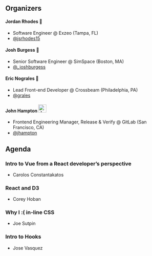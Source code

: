## Organizers

#### Jordan Rhodes 🍑
* Software Engineer @ Exzeo (Tampa, FL)
* [@jsrhodes15](https://twitter.com/jsrhodes15)

#### Josh Burgess 🚀
* Senior Software Engineer @ SimSpace (Boston, MA)
* [@_joshburgess](https://twitter.com/_joshburgess)

#### Eric Nograles 🦅 

* Lead Front-end Developer @ Crossbeam (Philadelphia, PA)
* [@grales](https://twitter.com/grales)

#### John Hampton <img src="https://emoji.slack-edge.com/T02592416/hipster-tanuki/94529b8ed5f5dd4a.png" alt="drawing" width="25"/>

* Frontend Engineering Manager, Release & Verify @ GitLab (San Francisco, CA)
* [@jhampton](https://twitter.com/johnrhampton)

## Agenda

### Intro to Vue from a React developer’s perspective
- Carolos Constantakatos

### React and D3
- Corey Hoban

### Why I :( in-line CSS
- Joe Sutpin

### Intro to Hooks
- Jose Vasquez



